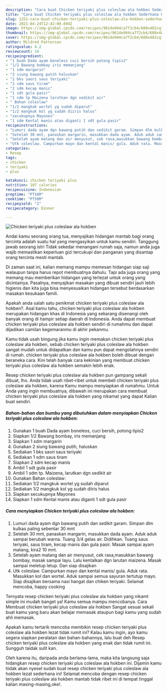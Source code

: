 ```yaml
---
description: "Cara buat Chicken teriyaki plus coleslaw ala hokben Sederhana Untuk Jualan"
title: "Cara buat Chicken teriyaki plus coleslaw ala hokben Sederhana Untuk Jualan"
slug: 1251-cara-buat-chicken-teriyaki-plus-coleslaw-ala-hokben-sederhana-untuk-jualan
date: 2021-04-24T12:42:09.694Z
image: https://img-global.cpcdn.com/recipes/9614e944ca7f2cb4/680x482cq70/chicken-teriyaki-plus-coleslaw-ala-hokben-foto-resep-utama.jpg
thumbnail: https://img-global.cpcdn.com/recipes/9614e944ca7f2cb4/680x482cq70/chicken-teriyaki-plus-coleslaw-ala-hokben-foto-resep-utama.jpg
cover: https://img-global.cpcdn.com/recipes/9614e944ca7f2cb4/680x482cq70/chicken-teriyaki-plus-coleslaw-ala-hokben-foto-resep-utama.jpg
author: Mildred Patterson
ratingvalue: 4.2
reviewcount: 14
recipeingredient:
- "1 buah Dada ayam boneless cuci bersih potong tipis2"
- "1/2 Bawang bombay iris memanjang"
- "1 sdm margarin"
- "2 siung bawang putih haluskan"
- "1 bks saori saus teriyaki"
- "1 sdm saus tiram"
- "2 sdm kecap manis"
- "1 sdt gula pasir"
- "1 sdm tp Maizena larutkan dgn sedikit air"
- " Bahan coleslaw"
- "1/2 mangkuk wortel yg sudah diparut"
- "1/2 mangkuk kol yg sudah diiris halus"
- "secukupnya Mayones"
- "1 sdm Kental manis atau diganti 1 sdt gula pasir"
recipeinstructions:
- "Lumuri dada ayam dgn bawang putih dan sedikit garam. Simpan dlm kulkas paling sebentar 30 mnt"
- "Setelah 30 mnt, panaskan margarin, masukkan dada ayam. Aduk aduk sampai berubah warna. Tuang 3/4 gelas air. Didihkan. Tuang saus teriyaki, saus tiram, kecap manis dan gula pasir. Masak sampai ayam matang, kira2 10 mnt."
- "Setelah ayam matang dan air menyusut, cek rasa,masukkan bawang bombay, masak sampai layu. Lalu kentalkan dgn larutan maizena. Masak sampai meletup letup. Dan siap disajikan"
- "Utk coleslaw. Campurkan mayo dan kental manis/ gula. Aduk rata. Masukkan kol dan wortel. Aduk sampai semua sayuran tertutup mayo. Siap disajikan bersama nasi hangat dan chiken teriyaki. Selamat mencoba, happy cooking"
categories:
- Resep
tags:
- chicken
- teriyaki
- plus

katakunci: chicken teriyaki plus 
nutrition: 107 calories
recipecuisine: Indonesian
preptime: "PT16M"
cooktime: "PT50M"
recipeyield: "2"
recipecategory: Dinner

---
```



![Chicken teriyaki plus coleslaw ala hokben](https://img-global.cpcdn.com/recipes/9614e944ca7f2cb4/680x482cq70/chicken-teriyaki-plus-coleslaw-ala-hokben-foto-resep-utama.jpg)

Andai kamu seorang orang tua, menyajikan hidangan mantab bagi orang tercinta adalah suatu hal yang mengasyikan untuk kamu sendiri. Tanggung jawab seorang istri Tidak sekedar menangani rumah saja, namun anda juga wajib memastikan keperluan gizi tercukupi dan panganan yang disantap orang tercinta mesti mantab.

Di zaman  saat ini, kalian memang mampu memesan hidangan siap saji walaupun tanpa harus repot membuatnya dahulu. Tapi ada juga orang yang memang mau memberikan hidangan yang terlezat untuk orang yang dicintainya. Pasalnya, menyajikan masakan yang dibuat sendiri jauh lebih higienis dan kita juga bisa menyesuaikan hidangan tersebut berdasarkan masakan kesukaan famili. 



Apakah anda salah satu penikmat chicken teriyaki plus coleslaw ala hokben?. Asal kamu tahu, chicken teriyaki plus coleslaw ala hokben merupakan hidangan khas di Indonesia yang sekarang disenangi oleh banyak orang di hampir setiap daerah di Indonesia. Anda dapat membuat chicken teriyaki plus coleslaw ala hokben sendiri di rumahmu dan dapat dijadikan camilan kegemaranmu di akhir pekanmu.

Kamu tidak usah bingung jika kamu ingin memakan chicken teriyaki plus coleslaw ala hokben, sebab chicken teriyaki plus coleslaw ala hokben sangat mudah untuk didapatkan dan kamu pun dapat mengolahnya sendiri di rumah. chicken teriyaki plus coleslaw ala hokben boleh dibuat dengan beraneka cara. Kini telah banyak cara kekinian yang membuat chicken teriyaki plus coleslaw ala hokben semakin lebih enak.

Resep chicken teriyaki plus coleslaw ala hokben pun gampang sekali dibuat, lho. Anda tidak usah ribet-ribet untuk membeli chicken teriyaki plus coleslaw ala hokben, karena Kamu mampu menyiapkan di rumahmu. Untuk Anda yang ingin membuatnya, dibawah ini merupakan cara membuat chicken teriyaki plus coleslaw ala hokben yang nikamat yang dapat Kalian buat sendiri.

<!--inarticleads1-->

##### Bahan-bahan dan bumbu yang dibutuhkan dalam menyiapkan Chicken teriyaki plus coleslaw ala hokben:

1. Gunakan 1 buah Dada ayam boneless, cuci bersih, potong tipis2
1. Siapkan 1/2 Bawang bombay, iris memanjang
1. Siapkan 1 sdm margarin
1. Gunakan 2 siung bawang putih, haluskan
1. Sediakan 1 bks saori saus teriyaki
1. Sediakan 1 sdm saus tiram
1. Siapkan 2 sdm kecap manis
1. Ambil 1 sdt gula pasir
1. Ambil 1 sdm tp. Maizena, larutkan dgn sedikit air
1. Gunakan  Bahan coleslaw:
1. Sediakan 1/2 mangkuk wortel yg sudah diparut
1. Sediakan 1/2 mangkuk kol yg sudah diiris halus
1. Siapkan secukupnya Mayones
1. Siapkan 1 sdm Kental manis atau diganti 1 sdt gula pasir




<!--inarticleads2-->

##### Cara menyiapkan Chicken teriyaki plus coleslaw ala hokben:

1. Lumuri dada ayam dgn bawang putih dan sedikit garam. Simpan dlm kulkas paling sebentar 30 mnt
1. Setelah 30 mnt, panaskan margarin, masukkan dada ayam. Aduk aduk sampai berubah warna. Tuang 3/4 gelas air. Didihkan. Tuang saus teriyaki, saus tiram, kecap manis dan gula pasir. Masak sampai ayam matang, kira2 10 mnt.
1. Setelah ayam matang dan air menyusut, cek rasa,masukkan bawang bombay, masak sampai layu. Lalu kentalkan dgn larutan maizena. Masak sampai meletup letup. Dan siap disajikan
1. Utk coleslaw. Campurkan mayo dan kental manis/ gula. Aduk rata. Masukkan kol dan wortel. Aduk sampai semua sayuran tertutup mayo. Siap disajikan bersama nasi hangat dan chiken teriyaki. Selamat mencoba, happy cooking




Ternyata resep chicken teriyaki plus coleslaw ala hokben yang nikamt simple ini mudah banget ya! Kamu semua mampu mencobanya. Cara Membuat chicken teriyaki plus coleslaw ala hokben Sangat sesuai sekali buat kamu yang baru akan belajar memasak ataupun bagi kamu yang sudah ahli memasak.

Apakah kamu tertarik mencoba membikin resep chicken teriyaki plus coleslaw ala hokben lezat tidak rumit ini? Kalau kamu ingin, ayo kamu segera siapkan peralatan dan bahan-bahannya, lalu buat deh Resep chicken teriyaki plus coleslaw ala hokben yang enak dan tidak rumit ini. Sungguh taidak sulit kan. 

Oleh karena itu, daripada anda berlama-lama, maka kita langsung saja hidangkan resep chicken teriyaki plus coleslaw ala hokben ini. Dijamin kamu tiidak akan nyesel sudah buat resep chicken teriyaki plus coleslaw ala hokben lezat sederhana ini! Selamat mencoba dengan resep chicken teriyaki plus coleslaw ala hokben mantab tidak ribet ini di tempat tinggal kalian masing-masing,oke!.

